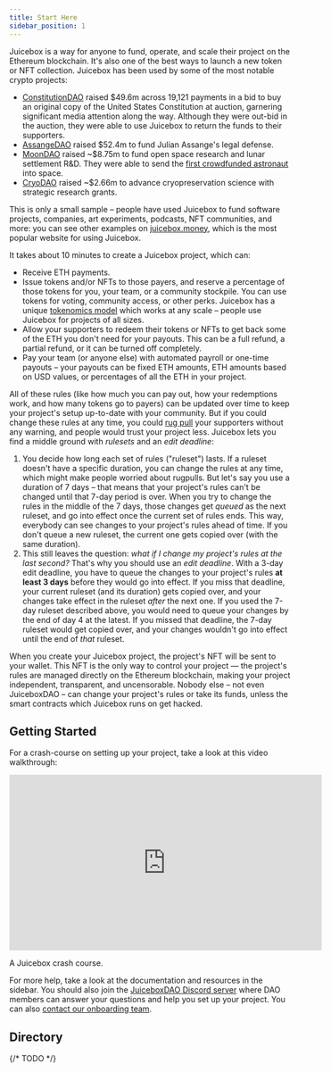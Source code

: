 ```yaml
---
title: Start Here
sidebar_position: 1
---
```


Juicebox is a way for anyone to fund, operate, and scale their project on the Ethereum blockchain. It's also one of the best ways to launch a new token or NFT collection. Juicebox has been used by some of the most notable crypto projects:

- [ConstitutionDAO](https://juicebox.money/p/constitutiondao) raised $49.6m across 19,121 payments in a bid to buy an original copy of the United States Constitution at auction, garnering significant media attention along the way. Although they were out-bid in the auction, they were able to use Juicebox to return the funds to their supporters.
- [AssangeDAO](https://juicebox.money/p/assangedao) raised $52.4m to fund Julian Assange's legal defense.
- [MoonDAO](https://juicebox.money/p/moondao) raised ~$8.75m to fund open space research and lunar settlement R&D. They were able to send the [first crowdfunded astronaut](https://youtu.be/YXXlSG-du7c?si=p8khVfYYzF4im4fJ) into space.
- [CryoDAO](https://juicebox.money/@cryodao) raised ~$2.66m to advance cryopreservation science with strategic research grants.

This is only a small sample – people have used Juicebox to fund software projects, companies, art experiments, podcasts, NFT communities, and more: you can see other examples on [juicebox.money](https://juicebox.money/projects?tab=all), which is the most popular website for using Juicebox.

It takes about 10 minutes to create a Juicebox project, which can:

- Receive ETH payments.
- Issue tokens and/or NFTs to those payers, and reserve a percentage of those tokens for you, your team, or a community stockpile. You can use tokens for voting, community access, or other perks. Juicebox has a unique [tokenomics model](tokenomics) which works at any scale – people use Juicebox for projects of all sizes.
- Allow your supporters to redeem their tokens or NFTs to get back some of the ETH you don't need for your payouts. This can be a full refund, a partial refund, or it can be turned off completely.
- Pay your team (or anyone else) with automated payroll or one-time payouts – your payouts can be fixed ETH amounts, ETH amounts based on USD values, or percentages of all the ETH in your project.

All of these rules (like how much you can pay out, how your redemptions work, and how many tokens go to payers) can be updated over time to keep your project's setup up-to-date with your community. But if you could change these rules at any time, you could [rug pull](https://www.pcmag.com/encyclopedia/term/rug-pull) your supporters without any warning, and people would trust your project less. Juicebox lets you find a middle ground with *rulesets* and an *edit deadline*:

1. You decide how long each set of rules ("ruleset") lasts. If a ruleset doesn't have a specific duration, you can change the rules at any time, which might make people worried about rugpulls. But let's say you use a duration of 7 days – that means that your project's rules can't be changed until that 7-day period is over. When you try to change the rules in the middle of the 7 days, those changes get *queued* as the next ruleset, and go into effect once the current set of rules ends. This way, everybody can see changes to your project's rules ahead of time. If you don't queue a new ruleset, the current one gets copied over (with the same duration).
2. This still leaves the question: *what if I change my project's rules at the last second?* That's why you should use an *edit deadline*. With a 3-day edit deadline, you have to queue the changes to your project's rules **at least 3 days** before they would go into effect. If you miss that deadline, your current ruleset (and its duration) gets copied over, and your changes take effect in the ruleset *after* the next one. If you used the 7-day ruleset described above, you would need to queue your changes by the end of day 4 at the latest. If you missed that deadline, the 7-day ruleset would get copied over, and your changes wouldn't go into effect until the end of *that* ruleset.

When you create your Juicebox project, the project's NFT will be sent to your wallet. This NFT is the only way to control your project — the project's rules are managed directly on the Ethereum blockchain, making your project independent, transparent, and uncensorable. Nobody else – not even JuiceboxDAO – can change your project's rules or take its funds, unless the smart contracts which Juicebox runs on get hacked.

## Getting Started

For a crash-course on setting up your project, take a look at this video walkthrough:

<iframe width="560" height="315" src="https://www.youtube.com/embed/ZG4RJYvH8TQ?si=685tPmokNxqb0LC3" title="YouTube video player" frameborder="0" allow="accelerometer; autoplay; clipboard-write; encrypted-media; gyroscope; picture-in-picture; web-share" allowfullscreen></iframe>
<p class="subtitle">A Juicebox crash course.</p>

For more help, take a look at the documentation and resources in the sidebar. You should also join the [JuiceboxDAO Discord server](https://discord.gg/juicebox) where DAO members can answer your questions and help you set up your project. You can also [contact our onboarding team](https://juicebox.money/contact).

## Directory

{/* TODO */}
